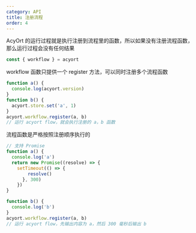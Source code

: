```yaml
---
category: API
title: 注册流程
order: 4
---
```


AcyOrt 的运行过程就是执行注册到流程里的函数，所以如果没有注册流程函数，那么运行过程会没有任何结果

```js
const { workflow } = acyort
```

workflow 函数只提供一个 register 方法，可以同时注册多个流程函数

```js
function a() {
  console.log(acyort.version)
}
function b() {
  acyort.store.set('a', 1)
}
acyort.workflow.register(a, b)
// 运行 acyort flow，就会执行注册的 a，b 函数
```

流程函数是严格按照注册顺序执行的

```js
// 支持 Promise
function a() {
  console.log('a')
  return new Promise((resolve) => {
    setTimeout(() => {
        resolve()
      }, 300)
    })
}

function b() {
  console.log('b')
}
acyort.workflow.register(a, b)
// 运行 acyort flow，先输出内容为 a，然后 300 毫秒后输出 b
```
